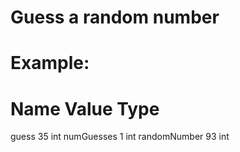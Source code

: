 ﻿# Guess a random number
 # Example:
 # Name         Value   Type
   guess	 35	 int
   numGuesses	  1    	 int
   randomNumber	  93	 int


